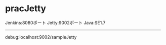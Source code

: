 pracJetty
=========
Jenkins:8080ポート
Jetty:9002ポート
Java:SE1.7

---------
debug:localhost:9002/sampleJetty
